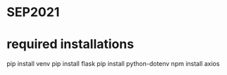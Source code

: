 # SEP2021


# required installations
pip install venv
pip install flask
pip install python-dotenv
npm install axios